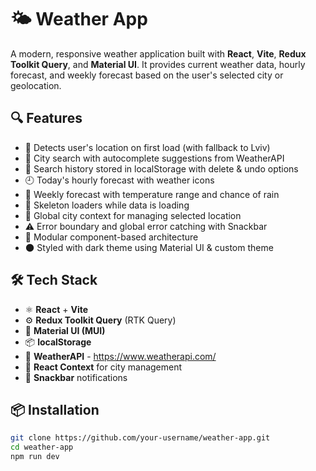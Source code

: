 # 🌤️ Weather App

A modern, responsive weather application built with **React**, **Vite**, **Redux Toolkit Query**, and **Material UI**. It provides current weather data, hourly forecast, and weekly forecast based on the user's selected city or geolocation.

## 🔍 Features

- 📍 Detects user's location on first load (with fallback to Lviv)
- 🔎 City search with autocomplete suggestions from WeatherAPI
- 💾 Search history stored in localStorage with delete & undo options
- 🕘 Today's hourly forecast with weather icons
- 📅 Weekly forecast with temperature range and chance of rain
- 🧱 Skeleton loaders while data is loading
- 🧠 Global city context for managing selected location
- ⚠️ Error boundary and global error catching with Snackbar
- 🧩 Modular component-based architecture
- 🌑 Styled with dark theme using Material UI & custom theme

## 🛠️ Tech Stack

- ⚛️ **React** + **Vite**
- ⚙️ **Redux Toolkit Query** (RTK Query)
- 💅 **Material UI (MUI)**
- 📦 **localStorage**
- 📡 **WeatherAPI** - https://www.weatherapi.com/
- 🧠 **React Context** for city management
- 💬 **Snackbar** notifications

## 📦 Installation

```bash
git clone https://github.com/your-username/weather-app.git
cd weather-app
npm run dev
